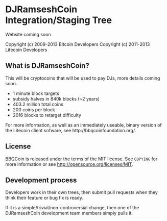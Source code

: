 <h1><a name="djramseshcoin-integrationstaging-tree" class="anchor" href="#djramseshcoin-integrationstaging-tree"><span class="octicon octicon-link"></span></a>DJRamseshCoin <br>Integration/Staging Tree</h1>

<p>Website coming soon</p>

<p>Copyright (c) 2009-2013 Bitcoin Developers
Copyright (c) 2011-2013 Litecoin Developers</p>
<h2>What is DJRamseshCoin?</h2>
This will be cryptocoins that will be used to pay DJs, more details coming soon.
<ul>
<li>1 minute block targets
<li>subsidy halves in 840k blocks (~2 years)
<li>403.2 million total coins
<li>200 coins per block
<li>2016 blocks to retarget difficulty
</ul>
For more information, as well as an immediately useable, binary version of the Litecoin client sofware, see http://bbqcoinfoundation.org/.

<h2>
<a name="license" class="anchor" href="#license"><span class="octicon octicon-link"></span></a>License</h2>

<p>BBQCoin is released under the terms of the MIT license. See <code>COPYING</code> for more
information or see <a href="http://opensource.org/licenses/MIT">http://opensource.org/licenses/MIT</a>.</p>

<h2>
<a name="development-process" class="anchor" href="#development-process"><span class="octicon octicon-link"></span></a>Development process</h2>

<p>Developers work in their own trees, then submit pull requests when they think
their feature or bug fix is ready.</p>

<p>If it is a simple/trivial/non-controversial change, then one of the DJRamseshCoin
development team members simply pulls it.</p>
